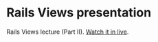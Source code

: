 # Rails Views presentation

Rails Views lecture (Part II). [Watch it in live](http://vlasiak.github.io/rails_views_part2_presentation/).
